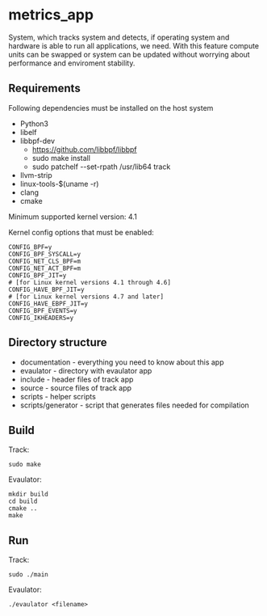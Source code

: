 # metrics_app

System, which tracks system and detects, if operating system and hardware is able to run all
applications, we need. With this feature compute units can be swapped or system can be updated
without worrying about performance and enviroment stability.

## Requirements

Following dependencies must be installed on the host system

* Python3
* libelf
* libbpf-dev
    - https://github.com/libbpf/libbpf
    - sudo make install
    - sudo patchelf --set-rpath /usr/lib64 track
* llvm-strip
* linux-tools-$(uname -r)
* clang
* cmake

Minimum supported kernel version: 4.1

Kernel config options that must be enabled:

```
CONFIG_BPF=y
CONFIG_BPF_SYSCALL=y
CONFIG_NET_CLS_BPF=m
CONFIG_NET_ACT_BPF=m
CONFIG_BPF_JIT=y
# [for Linux kernel versions 4.1 through 4.6]
CONFIG_HAVE_BPF_JIT=y
# [for Linux kernel versions 4.7 and later]
CONFIG_HAVE_EBPF_JIT=y
CONFIG_BPF_EVENTS=y
CONFIG_IKHEADERS=y
```

## Directory structure

* documentation - everything you need to know about this app
* evaulator - directory with evaulator app
* include - header files of track app
* source - source files of track app
* scripts - helper scripts
* scripts/generator - script that generates files needed for compilation

## Build

Track:
```
sudo make
```
Evaulator:
```
mkdir build
cd build
cmake ..
make
```

## Run

Track:
```
sudo ./main
```
Evaulator:
```
./evaulator <filename>
```
